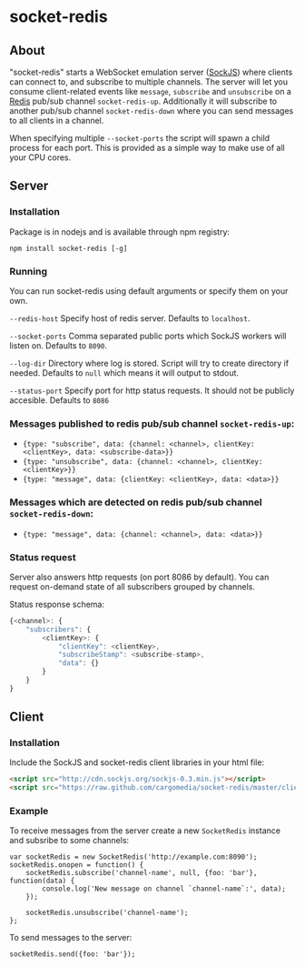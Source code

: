 # socket-redis

## About
"socket-redis" starts a WebSocket emulation server ([SockJS](http://sockjs.org/)) where clients can connect to, and subscribe to multiple channels.
The server will let you consume client-related events like `message`, `subscribe` and `unsubscribe` on a [Redis](http://redis.io/) pub/sub channel `socket-redis-up`. Additionally it will subscribe to another pub/sub channel `socket-redis-down` where you can send messages to all clients in a channel.

When specifying multiple `--socket-ports` the script will spawn a child process for each port. This is provided as a simple way to make use of all your CPU cores.


## Server

### Installation
Package is in nodejs and is available through npm registry:
```
npm install socket-redis [-g]
```


### Running
You can run socket-redis using default arguments or specify them on your own. 

`--redis-host` Specify host of redis server. Defaults to `localhost`.

`--socket-ports` Comma separated public ports which SockJS workers will listen on. Defaults to `8090`.

`--log-dir` Directory where log is stored. Script will try to create directory if needed. Defaults to `null` which means it will output to stdout.

`--status-port` Specify port for http status requests. It should not be publicly accesible. Defaults to `8086`

### Messages published to redis pub/sub channel `socket-redis-up`:
- `{type: "subscribe", data: {channel: <channel>, clientKey: <clientKey>, data: <subscribe-data>}}`
- `{type: "unsubscribe", data: {channel: <channel>, clientKey: <clientKey>}}`
- `{type: "message", data: {clientKey: <clientKey>, data: <data>}}`

### Messages which are detected on redis pub/sub channel `socket-redis-down`:
- `{type: "message", data: {channel: <channel>, data: <data>}}`

### Status request
Server also answers http requests (on port 8086 by default). You can request on-demand state of all subscribers grouped by channels.

Status response schema:

```javascript
{<channel>: {
	"subscribers": {
		<clientKey>: {
			"clientKey": <clientKey>,
			"subscribeStamp": <subscribe-stamp>,
			"data": {}
		}
	}
}
```

## Client

### Installation
Include the SockJS and socket-redis client libraries in your html file:
```html
<script src="http://cdn.sockjs.org/sockjs-0.3.min.js"></script>
<script src="https://raw.github.com/cargomedia/socket-redis/master/client/socket-redis.js"></script>
```
  
### Example
To receive messages from the server create a new `SocketRedis` instance and subsribe to some channels:
```
var socketRedis = new SocketRedis('http://example.com:8090');
socketRedis.onopen = function() {
	socketRedis.subscribe('channel-name', null, {foo: 'bar'}, function(data) {
		console.log('New message on channel `channel-name`:', data);
	});

	socketRedis.unsubscribe('channel-name');
};
```

To send messages to the server:
```
socketRedis.send({foo: 'bar'});
```

